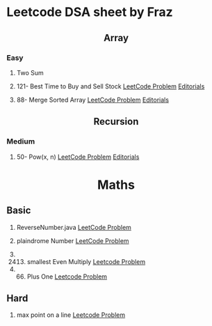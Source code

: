 # Leetcode DSA sheet by Fraz

## <div align="center">Array<div>

### Easy

1. Two Sum

2. 121- Best Time to Buy and Sell Stock <a href="https://leetcode.com/problems/best-time-to-buy-and-sell-stock/">LeetCode Problem</a> <a href="https://www.youtube.com/watch?v=XIWykOHE1SE&ab_channel=Fraz">Editorials</a>

3. 88- Merge Sorted Array <a href="https://leetcode.com/problems/merge-sorted-array/">LeetCode Problem</a> <a href="https://www.youtube.com/watch?v=FyzWXlSMNoI&ab_channel=Fraz">Editorials</a>


## <div align="center">Recursion<div>

### Medium

1. 50- Pow(x, n) <a href="https://leetcode.com/problems/powx-n/">LeetCode Problem</a> <a href="https://www.youtube.com/watch?v=an9WRz8QhkA&ab_channel=LearnYard">Editorials</a>

# <div align="center">Maths<div>

## Basic

1. ReverseNumber.java <a href="https://leetcode.com/problems/reverse-integer/">LeetCode Problem</a> 

2. plaindrome Number <a href="https://leetcode.com/problems/palindrome-number/">LeetCode Problem</a>


 3. 2413. smallest Even Multiply <a href="https://leetcode.com/problems/smallest-even-multiple/">Leetcode Problem</a>

4. 66. Plus One <a href="https://leetcode.com/problems/plus-one/">Leetcode Problem</a>


## Hard

1. max point on a line <a href="https://leetcode.com/problems/max-points-on-a-line/">Leetcode Problem</a>